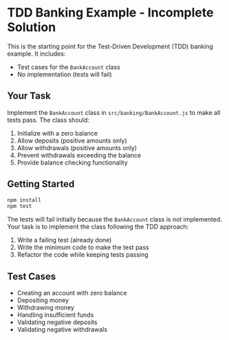# TDD Banking Example - Incomplete Solution

This is the starting point for the Test-Driven Development (TDD) banking example. It includes:

- Test cases for the `BankAccount` class
- No implementation (tests will fail)

## Your Task

Implement the `BankAccount` class in `src/banking/BankAccount.js` to make all tests pass. The class should:

1. Initialize with a zero balance
2. Allow deposits (positive amounts only)
3. Allow withdrawals (positive amounts only)
4. Prevent withdrawals exceeding the balance
5. Provide balance checking functionality

## Getting Started

```bash
npm install
npm test
```

The tests will fail initially because the `BankAccount` class is not implemented. Your task is to implement the class following the TDD approach:

1. Write a failing test (already done)
2. Write the minimum code to make the test pass
3. Refactor the code while keeping tests passing

## Test Cases

- Creating an account with zero balance
- Depositing money
- Withdrawing money
- Handling insufficient funds
- Validating negative deposits
- Validating negative withdrawals
